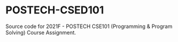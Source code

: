 # POSTECH-CSED101
Source code for 2021F - POSTECH CSE101 (Programming &amp; Program Solving) Course Assignment.
